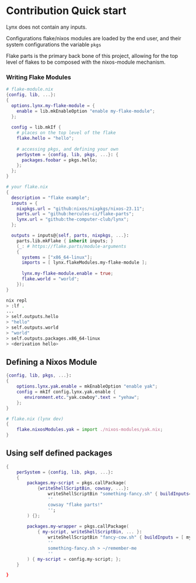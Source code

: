 # Contribution Quick start

Lynx does not contain any inputs.

Configurations flake/nixos modules are loaded by the end user, and their system configurations the variable `pkgs`

Flake parts is the primary back bone of this project, allowing for the top level of flakes to be composed with the nixos-module mechanism.


### Writing Flake Modules
``` nix
# flake-module.nix
{config, lib, ...}:
{
  options.lynx.my-flake-module = {
    enable = lib.mkEnableOption "enable my-flake-module";
  };
  
  config = lib.mkIf {
    # places on the top level of the flake
    flake.hello = "hello";
  
    # accessing pkgs, and defining your own
    perSystem = {config, lib, pkgs, ...}: {
      packages.foobar = pkgs.hello;
    };
  };
}
```

``` nix
# your flake.nix
{
  description = "flake example";
  inputs = {
    nixpkgs.url = "github:nixos/nixpkgs/nixos-23.11";
    parts.url = "github:hercules-ci/flake-parts";
    lynx.url = "github:the-computer-club/lynx";
  };

  outputs = inputs@{self, parts, nixpkgs, ...}:
    parts.lib.mkFlake { inherit inputs; }
    (_: # https://flake.parts/module-arguments
    {
      systems = ["x86_64-linux"];
      imports = [ lynx.flakeModules.my-flake-module ];
      
      lynx.my-flake-module.enable = true;
      flake.world = "world";
    });
}
```

```sh
nix repl
> :lf .
...
> self.outputs.hello
> "hello"
> self.outputs.world
> "world"
> self.outputs.packages.x86_64-linux
> <derivation hello>
```

## Defining a Nixos Module 
```nix
{config, lib, pkgs, ...}: 
{
    options.lynx.yak.enable = mkEnableOption "enable yak";
    config = mkIf config.lynx.yak.enable {
       environment.etc."yak.cowboy".text = "yehaw";
    };
}
```

``` nix
# flake.nix (lynx dev)
{
    flake.nixosModules.yak = import ./nixos-modules/yak.nix;
}
```


## Using self defined packages

``` nix
{
    perSystem = {config, lib, pkgs, ...}:
    {
        packages.my-script = pkgs.callPackage(
            {writeShellScriptBin, cowsay, ...}:
                writeShellScriptBin "something-fancy.sh" { buildInputs=[ cowsay ]; } 
                ''
                cowsay "flake parts!"
                '';
        ) {};
        
        packages.my-wrapper = pkgs.callPackage(
            { my-script, writeShellScriptBin, ... }: 
                writeShellScriptBin "fancy-cow.sh" { buildInputs = [ my-script ]; } 
                ''
                something-fancy.sh > ~/remember-me
                ''
        ) { my-script = config.my-script; };
    }

}
```




